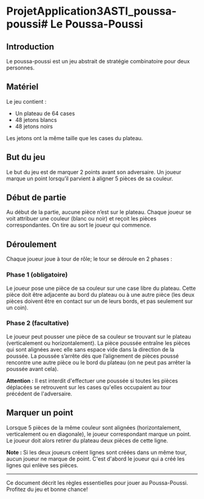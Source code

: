 # ProjetApplication3ASTI_poussa-poussi# Le Poussa-Poussi

## Introduction
Le poussa-poussi est un jeu abstrait de stratégie combinatoire pour deux personnes.

## Matériel
Le jeu contient :
- Un plateau de 64 cases
- 48 jetons blancs
- 48 jetons noirs

Les jetons ont la même taille que les cases du plateau.

## But du jeu
Le but du jeu est de marquer 2 points avant son adversaire. Un joueur marque un point lorsqu’il parvient à aligner 5 pièces de sa couleur.

## Début de partie
Au début de la partie, aucune pièce n’est sur le plateau. Chaque joueur se voit attribuer une couleur (blanc ou noir) et reçoit les pièces correspondantes. On tire au sort le joueur qui commence.

## Déroulement
Chaque joueur joue à tour de rôle; le tour se déroule en 2 phases :

### Phase 1 (obligatoire)
Le joueur pose une pièce de sa couleur sur une case libre du plateau. Cette pièce doit être adjacente au bord du plateau ou à une autre pièce (les deux pièces doivent être en contact sur un de leurs bords, et pas seulement sur un coin).


### Phase 2 (facultative)
Le joueur peut pousser une pièce de sa couleur se trouvant sur le plateau (verticalement ou horizontalement). La pièce poussée entraîne les pièces qui sont alignées avec elle sans espace vide dans la direction de la poussée. La poussée s’arrête dès que l’alignement de pièces poussé rencontre une autre pièce ou le bord du plateau (on ne peut pas arrêter la poussée avant cela).


**Attention :** Il est interdit d'effectuer une poussée si toutes les pièces déplacées se retrouvent sur les cases qu'elles occupaient au tour précédent de l'adversaire.

## Marquer un point
Lorsque 5 pièces de la même couleur sont alignées (horizontalement, verticalement ou en diagonale), le joueur correspondant marque un point. Le joueur doit alors retirer du plateau deux pièces de cette ligne.

**Note :** Si les deux joueurs créent  lignes sont créées dans un même tour, aucun joueur ne marque de point. C'est d'abord le joueur qui a créé les lignes qui enlève ses pièces.

---

Ce document décrit les règles essentielles pour jouer au Poussa-Poussi. Profitez du jeu et bonne chance!
